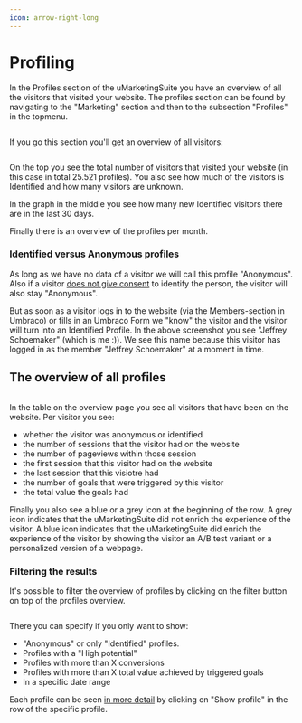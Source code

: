 ```yaml
---
icon: arrow-right-long
---
```


# Profiling

In the Profiles section of the uMarketingSuite you have an overview of all the visitors that visited your website. The profiles section can be found by navigating to the "Marketing" section and then to the subsection "Profiles" in the topmenu.

![]()

If you go this section you'll get an overview of all visitors:

![]()

On the top you see the total number of visitors that visited your website (in this case in total 25.521 profiles). You also see how much of the visitors is Identified and how many visitors are unknown.

In the graph in the middle you see how many new Identified visitors there are in the last 30 days.

Finally there is an overview of the profiles per month.

### Identified versus Anonymous profiles

As long as we have no data of a visitor we will call this profile "Anonymous". Also if a visitor [does not give consent](../../../../the-umarketingsuite-broad-overview/the-umarketingsuite-cookie/module-permissions/) to identify the person, the visitor will also stay "Anonymous".

But as soon as a visitor logs in to the website (via the Members-section in Umbraco) or fills in an Umbraco Form we "know" the visitor and the visitor will turn into an Identified Profile. In the above screenshot you see "Jeffrey Schoemaker" (which is me :)). We see this name because this visitor has logged in as the member "Jeffrey Schoemaker" at a moment in time.

## The overview of all profiles

![]()

In the table on the overview page you see all visitors that have been on the website. Per visitor you see:

* whether the visitor was anonymous or identified
* the number of sessions that the visitor had on the website
* the number of pageviews within those session
* the first session that this visitor had on the website
* the last session that this visiotre had
* the number of goals that were triggered by this visitor
* the total value the goals had

Finally you also see a blue or a grey icon at the beginning of the row. A grey icon indicates that the uMarketingSuite did not enrich the experience of the visitor. A blue icon indicates that the uMarketingSuite did enrich the experience of the visitor by showing the visitor an A/B test variant or a personalized version of a webpage.

### Filtering the results

It's possible to filter the overview of profiles by clicking on the filter button on top of the profiles overview.

![]()

There you can specify if you only want to show:

* "Anonymous" or only "Identified" profiles.
* Profiles with a "High potential"
* Profiles with more than X conversions
* Profiles with more than X total value achieved by triggered goals
* In a specific date range

Each profile can be seen [in more detail](../../../../profiles/profile-detail/) by clicking on "Show profile" in the row of the specific profile.
